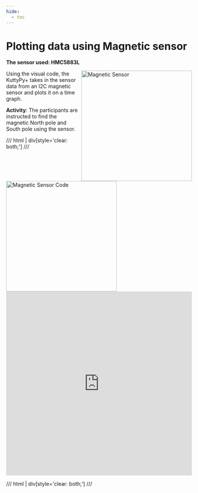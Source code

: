 ```yaml
---
hide:
  - toc
---
```



# Plotting data using Magnetic sensor

**The sensor used: HMC5883L**


<div style="float: right; margin-left: 10px;">
  <img src="../images/hmc5883l_connection.jpg" alt="Magnetic Sensor" width="300">
</div>


Using the visual code, the KuttyPy+ takes in the sensor data from an I2C magnetic sensor and plots it on a time graph.

**Activity**: The participants are instructed to find the magnetic North pole and South pole using the sensor.


/// html | div[style='clear: both;']
///



<div style="float: left; margin-right: 10px;">
  <img src="../images/hmc5883l_visual.png" alt="Magnetic Sensor Code" width="300">
</div>

<iframe width="100%" height="500" src="https://www.youtube.com/embed/bh9dyZ-7pNU?si=RWu4_MpNV0HPr3er" title="YouTube video player" frameborder="0" allow="accelerometer; autoplay; clipboard-write; encrypted-media; gyroscope; picture-in-picture; web-share" referrerpolicy="strict-origin-when-cross-origin" allowfullscreen></iframe>


/// html | div[style='clear: both;']
///
